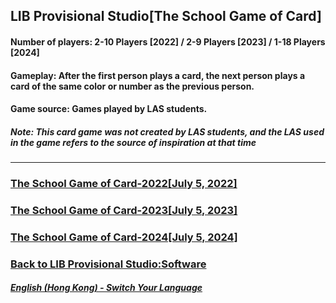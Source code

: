 ## LIB Provisional Studio[The School Game of Card]
#### Number of players: 2-10 Players [2022] / 2-9 Players [2023] / 1-18 Players [2024]
#### Gameplay: After the first person plays a card, the next person plays a card of the same color or number as the previous person.
#### Game source: Games played by LAS students.

##### Note: This card game was not created by LAS students, and the LAS used in the game refers to the source of inspiration at that time
------------

### [The School Game of Card-2022[July 5, 2022]](https://libps.github.io/School_card_game-2022-EN.exe)
### [The School Game of Card-2023[July 5, 2023]](https://libps.github.io/School_card_game-2023-EN.exe)
### [The School Game of Card-2024[July 5, 2024]](https://libps.github.io/School_card_game-2024.exe)

### [Back to LIB Provisional Studio:Software](https://libps.github.io/en/hk/Software) 

##### [English (Hong Kong) - Switch Your Language](https://libps.github.io/index)

